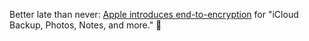 ---
---

Better late than never: [Apple introduces end-to-encryption](https://www.apple.com/newsroom/2022/12/apple-advances-user-security-with-powerful-new-data-protections/) for "iCloud Backup, Photos, Notes, and more." 🥳
